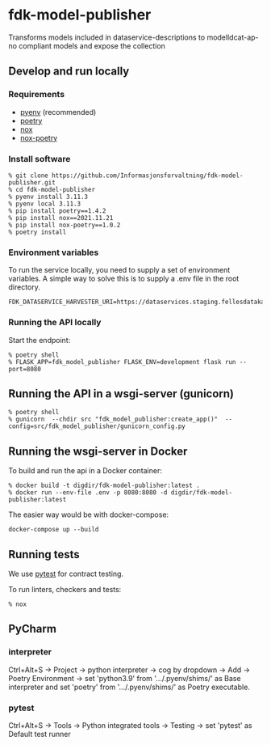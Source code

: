 # fdk-model-publisher

Transforms models included in dataservice-descriptions to modelldcat-ap-no compliant models and expose the collection

## Develop and run locally

### Requirements

- [pyenv](https://github.com/pyenv/pyenv) (recommended)
- [poetry](https://python-poetry.org/)
- [nox](https://nox.thea.codes/en/stable/)
- [nox-poetry](https://pypi.org/project/nox-poetry/)

### Install software

```Shell
% git clone https://github.com/Informasjonsforvaltning/fdk-model-publisher.git
% cd fdk-model-publisher
% pyenv install 3.11.3
% pyenv local 3.11.3
% pip install poetry==1.4.2
% pip install nox==2021.11.21
% pip install nox-poetry==1.0.2
% poetry install
```

### Environment variables

To run the service locally, you need to supply a set of environment variables. A simple way to solve this is to supply a .env file in the root directory.

```Shell
FDK_DATASERVICE_HARVESTER_URI=https://dataservices.staging.fellesdatakatalog.digdir.no
```

### Running the API locally

Start the endpoint:

```Shell
% poetry shell
% FLASK_APP=fdk_model_publisher FLASK_ENV=development flask run --port=8080
```

## Running the API in a wsgi-server (gunicorn)

```Shell
% poetry shell
% gunicorn  --chdir src "fdk_model_publisher:create_app()"  --config=src/fdk_model_publisher/gunicorn_config.py
```

## Running the wsgi-server in Docker

To build and run the api in a Docker container:

```Shell
% docker build -t digdir/fdk-model-publisher:latest .
% docker run --env-file .env -p 8080:8080 -d digdir/fdk-model-publisher:latest
```

The easier way would be with docker-compose:

```Shell
docker-compose up --build
```

## Running tests

We use [pytest](https://docs.pytest.org/en/latest/) for contract testing.

To run linters, checkers and tests:

```Shell
% nox
```

## PyCharm

### interpreter

Ctrl+Alt+S -> Project -> python interpreter -> cog by dropdown -> Add -> Poetry Environment -> set 'python3.9' from '.../.pyenv/shims/' as Base interpreter and set 'poetry' from '.../.pyenv/shims/' as Poetry executable.

### pytest

Ctrl+Alt+S -> Tools -> Python integrated tools -> Testing -> set 'pytest' as Default test runner
